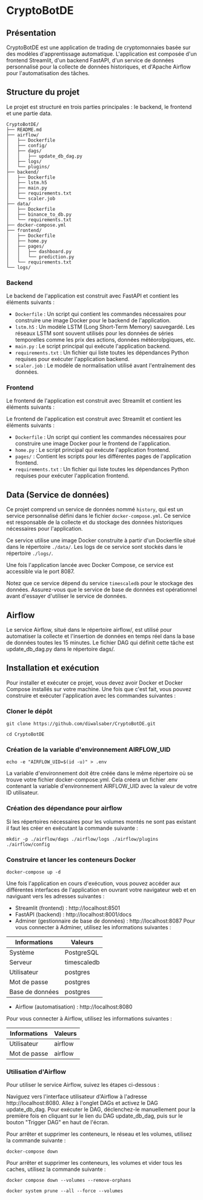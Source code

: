 # CryptoBotDE

## Présentation

CryptoBotDE est une application de trading de cryptomonnaies basée sur des modèles d'apprentissage automatique. L'application est composée d'un frontend Streamlit, d'un backend FastAPI, d'un service de données personnalisé pour la collecte de données historiques, et d'Apache Airflow pour l'automatisation des tâches.

## Structure du projet

Le projet est structuré en trois parties principales : le backend, le frontend et une partie data.
```
CryptoBotDE/
├── README.md
├── airflow/
│   ├── Dockerfile
│   ├── config/
│   ├── dags/
│   │   ├── update_db_dag.py
│   ├── logs/
│   └── plugins/
├── backend/
│   ├── Dockerfile
│   ├── lstm.h5
│   ├── main.py
│   ├── requirements.txt
│   └── scaler.job
├── data/
│   ├── Dockerfile
│   ├── binance_to_db.py
│   └── requirements.txt
├── docker-compose.yml
├── frontend/
│   ├── Dockerfile
│   ├── home.py
│   ├── pages/
│   │   ├── dashboard.py
│   │   └── prediction.py
│   └── requirements.txt
└── logs/
```

### Backend

Le backend de l'application est construit avec FastAPI et contient les éléments suivants :

- `Dockerfile` : Un script qui contient les commandes nécessaires pour construire une image Docker pour le backend de l'application.
- `lstm.h5` : Un modèle LSTM (Long Short-Term Memory) sauvegardé. Les réseaux LSTM sont souvent utilisés pour les données de séries temporelles comme les prix des actions, données météorolpgiques, etc.
- `main.py` : Le script principal qui exécute l'application backend.
- `requirements.txt` : Un fichier qui liste toutes les dépendances Python requises pour exécuter l'application backend.
- `scaler.job` : Le modèle de normalisation utilisé avant l'entraînement des données.

### Frontend

Le frontend de l'application est construit avec Streamlit et contient les éléments suivants :

Le frontend de l'application est construit avec Streamlit et contient les éléments suivants :

- `Dockerfile` : Un script qui contient les commandes nécessaires pour construire une image Docker pour le frontend de l'application.
- `home.py` : Le script principal qui exécute l'application frontend.
- `pages/` : Contient les scripts pour les différentes pages de l'application frontend.
- `requirements.txt` : Un fichier qui liste toutes les dépendances Python requises pour exécuter l'application frontend.

## Data (Service de données)

Ce projet comprend un service de données nommé `history`, qui est un service personnalisé défini dans le fichier `docker-compose.yml`. Ce service est responsable de la collecte et du stockage des données historiques nécessaires pour l'application.

Ce service utilise une image Docker construite à partir d'un Dockerfile situé dans le répertoire `./data/`. Les logs de ce service sont stockés dans le répertoire `./logs/`.

Une fois l'application lancée avec Docker Compose, ce service est accessible via le port 8087.

Notez que ce service dépend du service `timescaledb` pour le stockage des données. Assurez-vous que le service de base de données est opérationnel avant d'essayer d'utiliser le service de données.

## Airflow

Le service Airflow, situé dans le répertoire airflow/, est utilisé pour automatiser la collecte et l'insertion de données en temps réel dans la base de données toutes les 15 minutes. Le fichier DAG qui définit cette tâche est update_db_dag.py dans le répertoire dags/.

## Installation et exécution

Pour installer et exécuter ce projet, vous devez avoir Docker et Docker Compose installés sur votre machine. Une fois que c'est fait, vous pouvez construire et exécuter l'application avec les commandes suivantes :

### Cloner le dépôt

`git clone https://github.com/diwalsaber/CryptoBotDE.git`

`cd CryptoBotDE`

### Création de la variable d'environnement AIRFLOW_UID

`echo -e "AIRFLOW_UID=$(id -u)" > .env`

 La variable d'environnement doit être créée dans le même répertoire où se trouve votre fichier docker-compose.yml. Cela créera un fichier .env contenant la variable d'environnement AIRFLOW_UID avec la valeur de votre ID utilisateur.

### Création des dépendance pour airflow
Si les répertoires nécessaires pour les volumes montés ne sont pas existant il faut les créer en exécutant la commande suivante :

`mkdir -p ./airflow/dags ./airflow/logs ./airflow/plugins ./airflow/config`

### Construire et lancer les conteneurs Docker

`docker-compose up -d`

Une fois l'application en cours d'exécution, vous pouvez accéder aux différentes interfaces de l'application en ouvrant votre navigateur web et en naviguant vers les adresses suivantes :

- Streamlit (frontend) : http://localhost:8501
- FastAPI (backend) : http://localhost:8001/docs
- Adminer (gestionnaire de base de données) : http://localhost:8087
Pour vous connecter à Adminer, utilisez les informations suivantes :

| Informations | Valeurs      |
|--------------|--------------|
| Système      | PostgreSQL   |
| Serveur      | timescaledb  |
| Utilisateur  | postgres     |
| Mot de passe | postgres     |
| Base de données | postgres |


- Airflow (automatisation) : http://localhost:8080

Pour vous connecter à Airflow, utilisez les informations suivantes :

| Informations | Valeurs |
|--------------|---------|
| Utilisateur  | airflow |
| Mot de passe | airflow |


### Utilisation d'Airflow
Pour utiliser le service Airflow, suivez les étapes ci-dessous :

Naviguez vers l'interface utilisateur d'Airflow à l'adresse http://localhost:8080.
Allez à l'onglet DAGs et activez le DAG update_db_dag.
Pour exécuter le DAG, déclenchez-le manuellement pour la première fois en cliquant sur le lien du DAG update_db_dag, puis sur le bouton "Trigger DAG" en haut de l'écran.


Pour arrêter et supprimer les conteneurs, le réseau et les volumes, utilisez la commande suivante :

`docker-compose down`

Pour arrêter et supprimer les conteneurs, les volumes et vider  tous les caches, utilisez la commande suivante :

`docker compose down --volumes --remove-orphans`

`docker system prune --all --force --volumes`